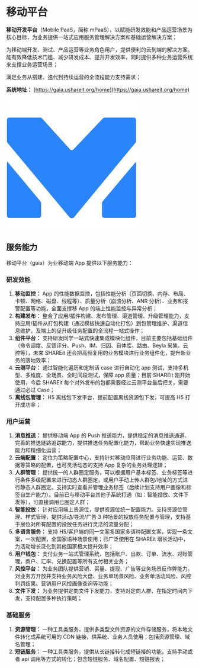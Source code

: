 # 移动平台

**移动开发平台**（Mobile PaaS，简称 mPaaS），以赋能研发效能和产品运营场景为核心目标，为业务提供一站式应用服务管理解决方案和基础运营解决方案；

为移动端开发、测试、产品运营等业务角色用户，提供便利的云到端的解决方案。能有效降低技术门槛、减少研发成本、提升开发效率，同时提供多种业务运营系统来支撑业务运营场景；

满足业务从搭建、迭代到持续运营的全流程能力支持需求；

**系统地址：** [https://gaia.ushareit.org/home](https://gaia.ushareit.org/home)

<!-- ![](https://portal-file.ushareit.org/f420fab37a4346f5b8a7a7a084f0bfbb) -->
![xxx](../assets/images/logo.png)
## 服务能力

移动平台（gaia）为业移动端 App 提供以下服务能力：

### 研发效能

   1. **移动监控：** App 的性能数据监控，包括性能分析（页面切换、内存、布局、卡顿、网络、磁盘、线程等）、质量分析（崩溃分析、ANR 分析）、业务和报警配置等功能，全面支撑移 App 的端上性能监控与异常分析；
   2. **构建发布：** 整合了应用/插件构建、发布管理、渠道管理、升级管理能力，支持应用/插件从打包构建（通过模板快速自动化打包）到包管理维护、渠道信息维护，及端上的促升级任务配置的全流程一站式操作；
   3. **组件平台：** 支持研发同学一站式快速集成模块化组件，目前主要包括基础组件（命令调度、反馈评分、Push、IM、归因、自体库、路由、Beyla 采集、云控等），未来 SHAREit 还会把高频复用的业务模块进行业务组件化，提升新业务的落地效率；
   4. **云测平台：** 通过智能化遍历和定制话 case 进行自动化 app 测试，支持多机型、多维度、全场景、全时间段测试，保障 app 质量；目前 SHAREit 刚开始使用，今后 SHAREit 每个对外发布的包都需要经过云测平台最后把关，需要通过必过 Case；
   5. **离线包管理：** H5 离线包下发平台，提前配置离线资源包下发，可提高 H5 打开成功率；

### 用户运营

   1. **消息推送：** 提供移动端 App 的 Push 推送能力，提供稳定的消息推送通道、完善的推送链路追踪能力，提供推送任务配置化能力，帮助业务快速实现推送能力和精细化运营；
   2. **云端配置：** 定位为策略配置中心，支持针对移动应用进行业务功能、运营、数据等策略的配置，也可灵活动态的支持 App 复杂的业务处理逻辑；
   3. **人群管理：** 提供统一的人群圈定服务，可以根据用户基本标签、业务标签等进行条件多级配置来进行动态人群圈定，或用户手动上传人群包/地址的方式进行静态人群圈定。支持实时查看并管理业务标签（后续计划支持用户画像和标签自生产能力）。目前已与移动平台其他子系统打通（如：智能投放、文件下发等），可直接调用已圈定人群；
   4. **智能投放：** 针对应用端上资源位，提供资源位统一配置能力。支持资源位管理、样式管理，提供活动/导流/广告 3 种场景的投放任务配置与管理，支持基于展位对所有配置的投放任务进行灵活的流量分配；
   5. **多语言服务：** 支持 H5/客户端的同一文案多国家多语种配置文案，实现一条文案，一次配置，全国家语种场景使用；已广泛使用在 SHAREit 增长活动中，为活动增长泛化到其他国家极大提升效率；
   6. **用户钱包：** 支付业务一站式管理系统，包括账户、出款、订单、流水、对账管理，商户、汇率、兑换配置等所有支付相关业务；
   7. **风控平台：** 为业务团队提供营销、买量、提现、广告等业务场景反作弊能力。对业务方开放并支持业务风险大盘、业务单场景风险、业务单活动风险、风控判罚结果、营销用户风控画像查询等功能；
   8. **文件下发：** 为业务提供定向文件下发能力，支持对定向人群、在指定时间内下发，支持配置多种执行策略；
   
### 基础服务


   1. **资源管理：** 一种工具类服务，提供多类型文件资源的文件存储服务，将本地文件转化成系统可用的 CDN 链接，供系统、业务人员使用；包括资源管理、域名管理；
   2. **短链服务：** 一种工具类服务，提供从长链接转化成短链接的功能，支持手动或者 api 调用等方式的转化；包含短链服务、域名配置、短链报表；
